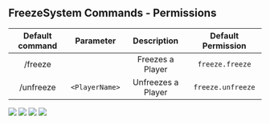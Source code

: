 ## FreezeSystem Commands - Permissions

| Default command | Parameter | Description | Default Permission |
| :-----: | :-------: | :---------: | :-------: |
| /freeze | <PlayerName>  | Freezes a Player | `freeze.freeze` |
| /unfreeze | `<PlayerName>` | Unfreezes a Player | `freeze.unfreeze` |

  [![](https://poggit.pmmp.io/shield.dl.total/FreezeSystem)](https://poggit.pmmp.io/p/FreezeSystem)
<a href="https://poggit.pmmp.io/p/FreezeSystem"><img src="https://poggit.pmmp.io/shield.state/FreezeSystem"></a>
[![](https://poggit.pmmp.io/shield.api/FreezeSystem)](https://poggit.pmmp.io/p/FreezeSystem)
[![](https://poggit.pmmp.io/shield.dl/FreezeSystem)](https://poggit.pmmp.io/p/FreezeSystem)
